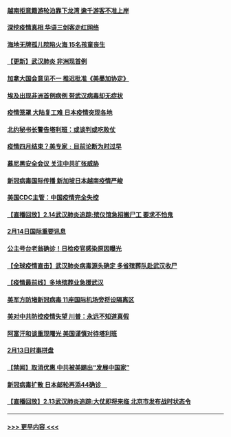 #### [越南拒意籍游轮泊靠下龙湾 逾千游客不准上岸](../pages/prog202/a102777646.md?t=02151144) 
#### [深挖疫情真相 华语三剑客走红网络](../pages/prog202/a102777624.md?t=02151144) 
#### [海地无牌孤儿院陷火海 15名孩童丧生](../pages/prog202/a102777620.md?t=02151144) 
#### [【更新】武汉肺炎 非洲现首例](../pages/prog202/a102770740.md?t=02151144) 
#### [加拿大国会意见不一 推迟批准《美墨加协定》](../pages/prog202/a102777575.md?t=02151144) 
#### [埃及出现非洲首例病例 带武汉病毒却无症状](../pages/prog202/a102777559.md?t=02151144) 
#### [疫情笼罩 大陆复工难 日本疫情突现各地](../pages/prog202/a102777455.md?t=02151144) 
#### [北约秘书长警告塔利班：或谈判或吃败仗](../pages/prog202/a102777442.md?t=02151144) 
#### [疫情四月结束？美专家﹕目前论断为时过早](../pages/prog202/a102777248.md?t=02151144) 
#### [慕尼黑安全会议 关注中共扩张威胁](../pages/prog202/a102777254.md?t=02151144) 
#### [新冠病毒国际传播 新加坡日本越南疫情严峻](../pages/prog202/a102777245.md?t=02151144) 
#### [美国CDC主管：中国疫情完全失控](../pages/prog202/a102777236.md?t=02151144) 
#### [【直播回放】2.14武汉肺炎追踪:殡仪馆急招搬尸工 要求不怕鬼](../pages/prog202/a102777141.md?t=02151144) 
#### [2月14日国际重要讯息](../pages/prog202/a102777073.md?t=02151144) 
#### [公主号台老翁确诊！日检疫官感染原因曝光](../pages/prog202/a102777075.md?t=02151144) 
#### [【全球疫情直击】武汉肺炎病毒源头确定 多省殡葬队赴武汉收尸](../pages/prog202/a102777026.md?t=02151144) 
#### [【疫情最前线】多地殡葬业急援武汉](../pages/prog202/a102776986.md?t=02151144) 
#### [美军方防堵新冠病毒 11座国际机场旁将设隔离区](../pages/prog202/a102776870.md?t=02151144) 
#### [美对中共防控疫情失望 川普：永远不知道真假](../pages/prog202/a102776836.md?t=02151144) 
#### [阿富汗和谈重现曙光 美国谨慎对待塔利班](../pages/prog202/a102776748.md?t=02151144) 
#### [2月13日时事拼盘](../pages/prog202/a102776689.md?t=02151144) 
#### [【禁闻】取消优惠 中共被美踢出“发展中国家”](../pages/prog202/a102776670.md?t=02151144) 
#### [新冠病毒扩散 日本邮轮再添44确诊　](../pages/prog202/a102776518.md?t=02151144) 
#### [【直播回放】2.13武汉肺炎追踪:大仗即将来临 北京市发布战时状态令](../pages/prog202/a102776399.md?t=02151144) 

----
#### [ >>> 更早内容 <<< ](../indexes/prog202-earlier.md)
